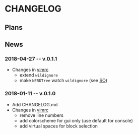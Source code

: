 # CHANGELOG

## Plans

## News

### 2018-04-27 -- v.0.1.1
- Changes in [vimrc](./vimrc)
    - extend `wildignore`
    - make `NERDTree` watch `wildignore` (see [SO][1])

[1]: https://stackoverflow.com/questions/5601749/how-to-filter-out-files-by-extension-in-nerdtree

### 2018-01-11 -- v.0.1.0
- Add CHANGELOG.md
- Changes in [vimrc](./vimrc)
    - remove line numbers
    - add colorscheme for gui only (use default for console)
    - add virtual spaces for block selection
